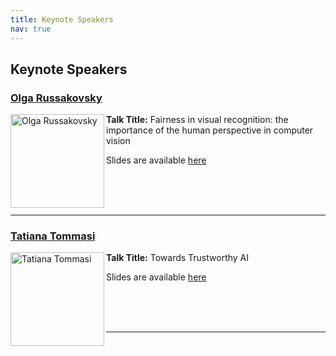 ```yaml
---
title: Keynote Speakers
nav: true
---
```


## Keynote Speakers

### [Olga Russakovsky](https://www.cs.princeton.edu/~olgarus/)
<img src="https://www.cs.princeton.edu/~olgarus/photos/OlgaRussakovsky.JPG" alt="Olga Russakovsky" width="150" height="150" align="left">

**Talk Title:** Fairness in visual recognition: the importance of the human perspective in computer vision

Slides are available <a href="https://www.dropbox.com/s/3e2wzl0n0ghlrxf/NewFairness_FAILEDworkshop_ECCV2024.pdf?dl=0"> here </a>

</br>

</br>

</br>

---

### [Tatiana Tommasi](http://www.tatianatommasi.com/)
<img src="https://scholar.googleusercontent.com/citations?view_op=view_photo&user=ykFtI-QAAAAJ&citpid=3" alt="Tatiana Tommasi" width="150" height="150" align="left">

**Talk Title:** Towards Trustworthy AI

Slides are available <a href="https://politoit-my.sharepoint.com/:b:/g/personal/tatiana_tommasi_polito_it/EXstr_CYxJ5Ch6y4drMpsykBZXN68FMhkqnZUH_XJN4sIw"> here </a>

</br>

</br>

</br>

---

